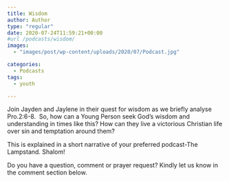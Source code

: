 ```yaml
---
title: Wisdom
author: Author
type: "regular"
date: 2020-07-24T11:59:21+00:00
#url /podcasts/wisdom/
images: 
  - "images/post/wp-content/uploads/2020/07/Podcast.jpg"

categories:
  - Podcasts
tags:
  - youth

---
```

Join Jayden and Jaylene in their quest for wisdom as we briefly analyse Pro.2:6-8.&nbsp; So, how can a Young Person seek God&#8217;s wisdom and understanding in times like this? How can they live a victorious Christian life over sin and temptation around them?

This is explained in a short narrative of your preferred podcast-The Lampstand. Shalom!<figure></figure> 

Do you have a question, comment or prayer request? Kindly let us know in the comment section below.
